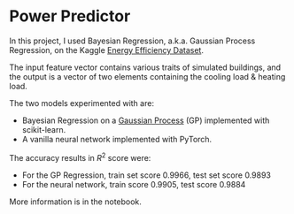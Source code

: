 ﻿# Power Predictor

In this project, I used Bayesian Regression, a.k.a. Gaussian Process Regression, on the Kaggle [Energy Efficiency Dataset](https://www.kaggle.com/datasets/elikplim/eergy-efficiency-dataset).

The input feature vector contains various traits of simulated buildings, and the output is a vector of two elements containing the cooling load & heating load.

The two models experimented with are:
- Bayesian Regression on a [Gaussian Process](https://scikit-learn.org/stable/modules/gaussian_process.html) (GP) implemented with scikit-learn.
- A vanilla neural network implemented with PyTorch.

The accuracy results in $R^2$ score were:
- For the GP Regression, train set score 0.9966, test set score 0.9893
- For the neural network, train score 0.9905, test score 0.9884

More information is in the notebook.
